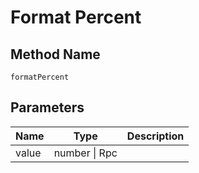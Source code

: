 # Format Percent

## Method Name

`formatPercent`

## Parameters

| Name        | Type                     | Description |
| ---------   | -----------------------  | ----------- |
| value       | number \| Rpc            |             |

